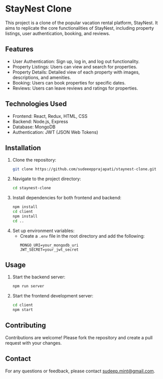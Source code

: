 # StayNest Clone

This project is a clone of the popular vacation rental platform, StayNest. It aims to replicate the core functionalities of StayNest, including property listings, user authentication, booking, and reviews.

## Features

- User Authentication: Sign up, log in, and log out functionality.
- Property Listings: Users can view and search for properties.
- Property Details: Detailed view of each property with images, descriptions, and amenities.
- Booking: Users can book properties for specific dates.
- Reviews: Users can leave reviews and ratings for properties.

## Technologies Used

- Frontend: React, Redux, HTML, CSS
- Backend: Node.js, Express
- Database: MongoDB
- Authentication: JWT (JSON Web Tokens)

## Installation

1. Clone the repository:
    ```bash
    git clone https://github.com/sudeeepprajapati/staynest-clone.git
    ```
2. Navigate to the project directory:
    ```bash
    cd staynest-clone
    ```
3. Install dependencies for both frontend and backend:
    ```bash
    npm install
    cd client
    npm install
    cd ..
    ```
4. Set up environment variables:
    - Create a `.env` file in the root directory and add the following:
        ```
        MONGO_URI=your_mongodb_uri
        JWT_SECRET=your_jwt_secret
        ```

## Usage

1. Start the backend server:
    ```bash
    npm run server
    ```
2. Start the frontend development server:
    ```bash
    cd client
    npm start
    ```

## Contributing

Contributions are welcome! Please fork the repository and create a pull request with your changes.

## Contact

For any questions or feedback, please contact [sudeep.mint@gmail.com](mailto:sudeep.mint@gmail.com]).
